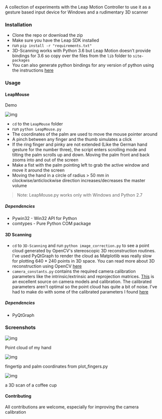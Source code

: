 A collection of experiments with the Leap Motion Controller to use it as a gesture based input device for Windows and a rudimentary 3D scanner

### Installation
* Clone the repo or download the zip
* Make sure you have the Leap SDK installed
* run `pip install -r "requirements.txt"`
* 3D-Scanning works with Python 3.6 but Leap Motion doesn't provide bindings for 3.6 so copy over the files from the `lib` folder to `site-packages`
* You can also generate python bindings for any version of python using the instructions [here](https://support.leapmotion.com/hc/en-us/articles/223784048-Generating-a-Python-3-3-0-Wrapper-with-SWIG-2-0-9)

### Usage
#### LeapMouse

Demo

![img](https://thumbs.gfycat.com/TenseRashCirriped-small.gif)

*  `cd` to the `LeapMouse` folder
* run `python LeapMouse.py`
* The coordinates of the palm are used to move the mouse pointer around
* A pinch between any finger and the thumb simulates a click
* If the ring finger and pinky are not extended (Like the German hand gesture for the number three), the script enters scrolling mode and tilting the palm scrolls up and down. Moving the palm front and back zooms into and out of the screen
* Make a fist with the palm pointing left to grab the active window and move it around the screen
* Moving the hand in a circle of radius > 50 mm in clockwise/anticlockwise direction increases/decreases the master volume

> Note:  LeapMouse.py works only with Windows and Python 2.7

##### Dependencies
* Pywin32 - Win32 API for Python
* comtypes - Pure Python COM package

#### 3D Scanning

*  `cd` to `3D-Scanning` and run `python image_correction.py` to see a point cloud generated by OpenCV's stereoscopic 3D reconstruction routines. I've used PyQtGraph to render the cloud as Matplotlib was really slow for plotting 640 * 240 points in 3D space. You can read more about 3D reconstruction using OpenCV [here](https://docs.opencv.org/3.0-beta/doc/py_tutorials/py_calib3d/py_table_of_contents_calib3d/py_table_of_contents_calib3d.html)
* `camera_constants.py` contains the required camera calibration parameters like the intrinsic/extrinsic and reprojection matrices.  [This](http://www.cs.toronto.edu/~fidler/slides/2017/CSC420/lecture10.pdf) is an excellent source on camera models and calibration. The calibrated parameters aren't optimal so the point cloud has quite a bit of noise. I've had to make do with some of the calibrated parameters I found [here](https://www.ripublication.com/ijaer17/ijaerv12n16_69.pdf)

##### Dependencies
* PyQtGraph

### Screenshots
![img](https://i.imgur.com/7u83hjH.gif)

Point cloud of my hand

![img](https://i.imgur.com/ayRYZRi.gif)

fingertip and palm coordinates from plot_fingers.py

![img](https://i.imgur.com/SXojja9.png)

a 3D scan of a coffee cup

#### Contributing
All contributions are welcome, especially for improving the camera calibration